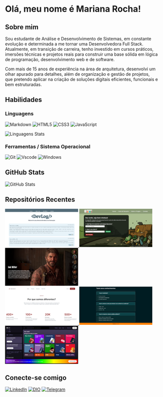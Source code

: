 # Olá, meu nome é Mariana Rocha!

## Sobre mim

Sou estudante de Análise e Desenvolvimento de Sistemas, em constante evolução e determinada a me tornar uma Desenvolvedora Full Stack. Atualmente, em transição de carreira, tenho investido em cursos práticos, imersões técnicas e projetos reais para construir uma base sólida em lógica de programação, desenvolvimento web e de software.

Com mais de 15 anos de experiência na área de arquitetura, desenvolvi um olhar apurado para detalhes, além de organização e gestão de projetos, que pretendo aplicar na criação de soluções digitais eficientes, funcionais e bem estruturadas.

## Habilidades

### Linguagens

![Markdown](https://img.shields.io/badge/Markdown-DED7CF?style=for-the-badge&logo=markdown&logoColor=212830)
![HTML5](https://img.shields.io/badge/HTML5-DED7CF?style=for-the-badge&logo=html5&logoColor=212830)
![CSS3](https://img.shields.io/badge/CSS3-DED7CF?style=for-the-badge&logo=css3&logoColor=212830)
![JavaScript](https://img.shields.io/badge/JavaScript-DED7CF?style=for-the-badge&logo=javascript&logoColor=212830)

![Linguagens Stats](https://github-readme-stats.vercel.app/api/top-langs/?username=mariana4ads&theme=transparente&bg_color=DED7CF&hide_border=false&include_all_commits=true&count_private=true&layout=compact&title_color=212830&text_color=212830)

### Ferramentas / Sistema Operacional

![Git](https://img.shields.io/badge/GIT-DED7CF?style=for-the-badge&logo=git&logoColor=212830)
![Vscode](https://img.shields.io/badge/Vscode-DED7CF?style=for-the-badge&logo=visual-studio-code&logoColor=212830)
![Windows](https://img.shields.io/badge/Windows-DED7CF?style=for-the-badge&logo=windows&logoColor=212830)

## GitHub Stats

![GitHub Stats](https://github-readme-stats.vercel.app/api?username=mariana4ads&theme=transparent&bg_color=DED7CF&border_color=DED7CF&show_icons=true&icon_color=212830&title_color=212830&text_color=212830)

## Repositórios Recentes

<p>
  <a href="https://github.com/mariana4ads/diariodev" target="_blank">
    <img src="./images/site7.png" width="240"/>
  </a>
  <a href="https://github.com/mariana4ads/descarte-certo" target="_blank">
    <img src="./images/site1.png" width="240"/>
  </a>
  <a href="https://github.com/mariana4ads/projetoTLOU" target="_blank">
    <img src="./images/site2.png" width="240"/>
  </a><br>
  <a href="https://github.com/mariana4ads/7daysOfCode" target="_blank">
    <img src="./images/site4.png" width="240"/>
  </a>
  <a href="https://github.com/mariana4ads/NLWexperts" target="_blank">
    <img src="./images/site6.png" width="240"/>
  </a>
  <a href="https://github.com/mariana4ads/SpotifyClone" target="_blank">
    <img src="./images/site3.png" width="240"/>
  </a>
</p>

## Conecte-se comigo

[![LinkedIn](https://img.shields.io/badge/LinkedIn-DED7CF?style=for-the-badge&logo=linkedin&logoColor=212830)](https://www.linkedin.com/in/mariana4ads/)
[![DIO](https://img.shields.io/badge/DIO-DED7CF?style=for-the-badge&logoColor=212830)](https://www.dio.me/users/mariana4ads/)
[![Telegram](https://img.shields.io/badge/Telegram-DED7CF?style=for-the-badge&logo=telegram&logoColor=212830)](https://t.me/mariana4ads)
